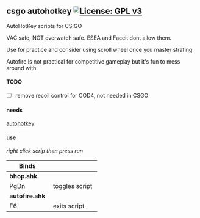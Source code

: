## csgo autohotkey [![License: GPL v3](https://img.shields.io/badge/License-GPL%20v3-blue.svg)](https://www.gnu.org/licenses/gpl-3.0)
AutoHotKey scripts for CS:GO

VAC safe, NOT overwatch safe. ESEA and Faceit dont allow them.

Use for practice and consider using scroll wheel once you master strafing.

Autofire is not practical for competitive gameplay but it's fun to mess around with.

#### TODO
 - [ ] remove recoil control for COD4, not needed in CSGO

#### needs
[autohotkey](https://autohotkey.com/)

#### use

*right click scrip then press run*

| Binds  |   |
|---|---|
|  **bhop.ahk**  |   |
|  PgDn | toggles script  |
| **autofire.ahk**  |   |
|  F6 | exits script  |
